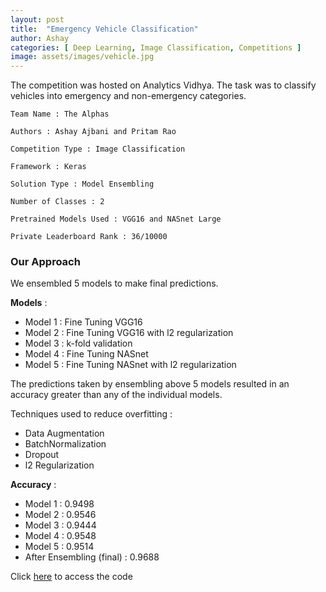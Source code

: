 ```yaml
---
layout: post
title:  "Emergency Vehicle Classification"
author: Ashay
categories: [ Deep Learning, Image Classification, Competitions ]
image: assets/images/vehicle.jpg
---
```


The competition was hosted on Analytics Vidhya.
The task was to classify vehicles into emergency and non-emergency categories.

```
Team Name : The Alphas

Authors : Ashay Ajbani and Pritam Rao

Competition Type : Image Classification

Framework : Keras

Solution Type : Model Ensembling

Number of Classes : 2

Pretrained Models Used : VGG16 and NASnet Large

Private Leaderboard Rank : 36/10000
```

### Our Approach
We ensembled 5 models to make final predictions. 

**Models** : 
<ul>
<li> Model 1 : Fine Tuning VGG16 </li>
<li> Model 2 : Fine Tuning VGG16 with l2 regularization </li>
<li> Model 3 : k-fold validation </li>
<li> Model 4 : Fine Tuning NASnet </li>
<li> Model 5 : Fine Tuning NASnet with l2 regularization</li>
</ul>

The predictions taken by ensembling above 5 models
resulted in an accuracy greater than any of the individual models. 

Techniques used to reduce overfitting : 
<ul>
  <li> Data Augmentation </li>
  <li> BatchNormalization </li>
  <li> Dropout </li>
  <li> l2 Regularization </li>
</ul> 

**Accuracy** : 
<ul>
<li> Model 1 : 0.9498 </li>
<li> Model 2 : 0.9546 </li>
<li> Model 3 : 0.9444 </li>
<li> Model 4 : 0.9548 </li>
<li> Model 5 : 0.9514 </li>
<li> After Ensembling (final) : 0.9688 </li>
</ul>

Click <a href="https://github.com/ashay36/Machine-Learning-Competitions-Notebooks/tree/master/Analytics%20Vidhya's%20Computer%20Vision%20Competition">here</a> to access the code